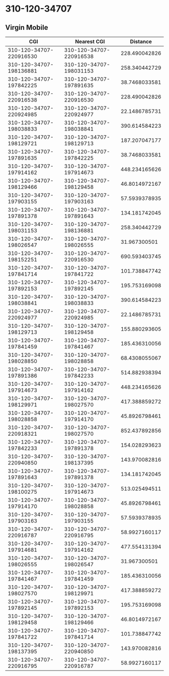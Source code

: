 # 310-120-34707
## Virgin Mobile


| CGI | Nearest CGI | Distance |
|-----|-------------|----------|
| 310-120-34707-220916530 | 310-120-34707-220916538 | 228.490042826 |
| 310-120-34707-198136881 | 310-120-34707-198031153 | 258.340442729 |
| 310-120-34707-197842225 | 310-120-34707-197891635 | 38.7468033581 |
| 310-120-34707-220916538 | 310-120-34707-220916530 | 228.490042826 |
| 310-120-34707-220924985 | 310-120-34707-220924977 | 22.1486785731 |
| 310-120-34707-198038833 | 310-120-34707-198038841 | 390.614584223 |
| 310-120-34707-198129721 | 310-120-34707-198129713 | 187.207047177 |
| 310-120-34707-197891635 | 310-120-34707-197842225 | 38.7468033581 |
| 310-120-34707-197914162 | 310-120-34707-197914673 | 448.234165626 |
| 310-120-34707-198129466 | 310-120-34707-198129458 | 46.8014972167 |
| 310-120-34707-197903155 | 310-120-34707-197903163 | 57.5939378935 |
| 310-120-34707-197891378 | 310-120-34707-197891643 | 134.181742045 |
| 310-120-34707-198031153 | 310-120-34707-198136881 | 258.340442729 |
| 310-120-34707-198026547 | 310-120-34707-198026555 | 31.967300501 |
| 310-120-34707-198152251 | 310-120-34707-220916530 | 690.593403745 |
| 310-120-34707-197841714 | 310-120-34707-197841722 | 101.738847742 |
| 310-120-34707-197892153 | 310-120-34707-197892145 | 195.753169098 |
| 310-120-34707-198038841 | 310-120-34707-198038833 | 390.614584223 |
| 310-120-34707-220924977 | 310-120-34707-220924985 | 22.1486785731 |
| 310-120-34707-198129713 | 310-120-34707-198129458 | 155.880293605 |
| 310-120-34707-197841459 | 310-120-34707-197841467 | 185.436310056 |
| 310-120-34707-198028850 | 310-120-34707-198028858 | 68.4308055067 |
| 310-120-34707-197891386 | 310-120-34707-197842233 | 514.882938394 |
| 310-120-34707-197914673 | 310-120-34707-197914162 | 448.234165626 |
| 310-120-34707-198129971 | 310-120-34707-198027570 | 417.388859272 |
| 310-120-34707-198028858 | 310-120-34707-197914170 | 45.8926798461 |
| 310-120-34707-220918321 | 310-120-34707-198027570 | 852.437892856 |
| 310-120-34707-197842233 | 310-120-34707-197891378 | 154.028293623 |
| 310-120-34707-220940850 | 310-120-34707-198137395 | 143.970082816 |
| 310-120-34707-197891643 | 310-120-34707-197891378 | 134.181742045 |
| 310-120-34707-198100275 | 310-120-34707-197914673 | 513.025494511 |
| 310-120-34707-197914170 | 310-120-34707-198028858 | 45.8926798461 |
| 310-120-34707-197903163 | 310-120-34707-197903155 | 57.5939378935 |
| 310-120-34707-220916787 | 310-120-34707-220916795 | 58.9927160117 |
| 310-120-34707-197914681 | 310-120-34707-197914162 | 477.554131394 |
| 310-120-34707-198026555 | 310-120-34707-198026547 | 31.967300501 |
| 310-120-34707-197841467 | 310-120-34707-197841459 | 185.436310056 |
| 310-120-34707-198027570 | 310-120-34707-198129971 | 417.388859272 |
| 310-120-34707-197892145 | 310-120-34707-197892153 | 195.753169098 |
| 310-120-34707-198129458 | 310-120-34707-198129466 | 46.8014972167 |
| 310-120-34707-197841722 | 310-120-34707-197841714 | 101.738847742 |
| 310-120-34707-198137395 | 310-120-34707-220940850 | 143.970082816 |
| 310-120-34707-220916795 | 310-120-34707-220916787 | 58.9927160117 |
